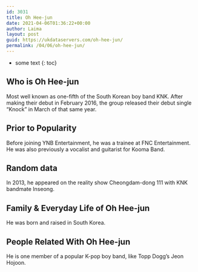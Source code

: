 ```yaml
---
id: 3031
title: Oh Hee-jun
date: 2021-04-06T01:36:22+00:00
author: Laima
layout: post
guid: https://ukdataservers.com/oh-hee-jun/
permalink: /04/06/oh-hee-jun/
---
```


* some text
{: toc}


## Who is Oh Hee-jun
                  
                  
                  
Most well known as one-fifth of the South Korean boy band KNK. After making their debut in February 2016, the group released their debut single &#8220;Knock&#8221; in March of that same year.
                  
              
            
              
            
                
                
                
## Prior to Popularity
                  
                  
                  
Before joining YNB Entertainment, he was a trainee at FNC Entertainment. He was also previously a vocalist and guitarist for Kooma Band.
                  
              
            
              
            
                
                
                
## Random data
                  
                  
                  
In 2013, he appeared on the reality show Cheongdam-dong 111 with KNK bandmate Inseong.
                  
              
            
              
            
                
                
                
## Family & Everyday Life of Oh Hee-jun
                  
                  
                  
He was born and raised in South Korea.
                  
              
            
              
            
                
                
                
## People Related With Oh Hee-jun
                  
                  
                  
He is one member of a popular K-pop boy band, like Topp Dogg&#8217;s Jeon Hojoon.
                  
              
            
              
            
                
              
            
              
              
            
            
              
            
          
          
          
